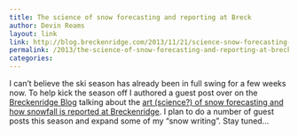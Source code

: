 ```yaml
---
title: The science of snow forecasting and reporting at Breck
author: Devin Reams
layout: link
link: http://blog.breckenridge.com/2013/11/21/science-snow-forecasting-reporting-breck/
permalink: /2013/the-science-of-snow-forecasting-and-reporting-at-breck/
categories:
---
```

I can&#8217;t believe the ski season has already been in full swing for a few weeks now. To help kick the season off I authored a guest post over on the [Breckenridge Blog][1] talking about the [art (science?) of snow forecasting and how snowfall is reported at Breckenridge][2]. I plan to do a number of guest posts this season and expand some of my &#8220;snow writing&#8221;. Stay tuned&#8230;

 [1]: http://blog.breckenridge.com
 [2]: http://blog.breckenridge.com/2013/11/21/science-snow-forecasting-reporting-breck/